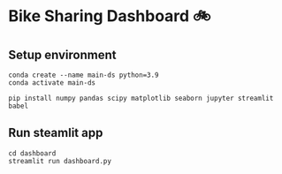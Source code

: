 # Bike Sharing Dashboard 🚲

## Setup environment
```
conda create --name main-ds python=3.9
conda activate main-ds
```
```
pip install numpy pandas scipy matplotlib seaborn jupyter streamlit babel
```

## Run steamlit app
```
cd dashboard
streamlit run dashboard.py
```


